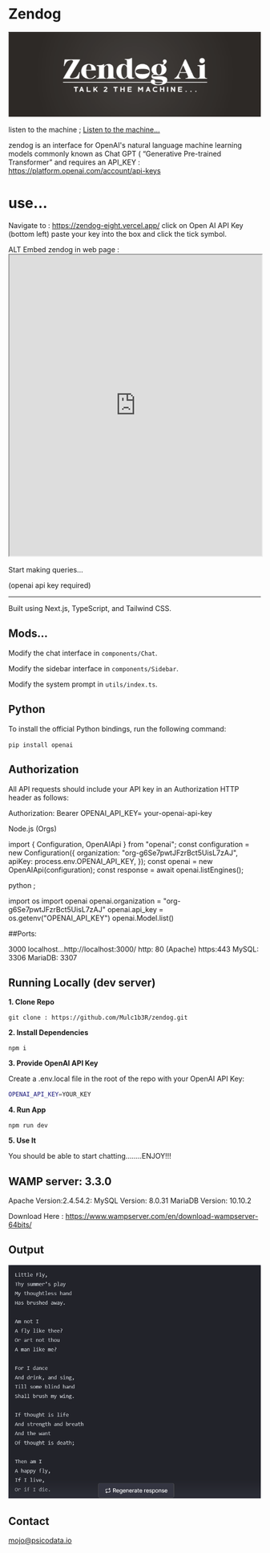 # Zendog

![zendog](logo.png)

listen to the machine ; [Listen to the machine...](https://psicodata.io/CDN/zendog.mp3)

zendog is an interface for OpenAI's natural language machine learning models commonly known as Chat GPT ( “Generative Pre-trained Transformer”
and requires an API_KEY : https://platform.openai.com/account/api-keys

# use...
Navigate to : https://zendog-eight.vercel.app/ 
click on Open AI API Key (bottom left) paste your key into the box and click the tick symbol.

ALT   Embed zendog in web page : <iframe src="https://zendog-eight.vercel.app/" width="100%" height="600px"></iframe>

Start making queries...

(openai api key required)

************************************************************************************************************************************************************************
Built using Next.js, TypeScript, and Tailwind CSS.

## Mods...

Modify the chat interface in `components/Chat`.

Modify the sidebar interface in `components/Sidebar`.

Modify the system prompt in `utils/index.ts`.

## Python

To install the official Python bindings, run the following command:

```pip install openai```

## Authorization

All API requests should include your API key in an Authorization HTTP header as follows:

Authorization: Bearer OPENAI_API_KEY= your-openai-api-key

  
  Node.js (Orgs)
  
  import { Configuration, OpenAIApi } from "openai";
const configuration = new Configuration({
    organization: "org-g6Se7pwtJFzrBct5UisL7zAJ",
    apiKey: process.env.OPENAI_API_KEY,
});
const openai = new OpenAIApi(configuration);
const response = await openai.listEngines();

python ; 

import os
import openai
openai.organization = "org-g6Se7pwtJFzrBct5UisL7zAJ"
openai.api_key = os.getenv("OPENAI_API_KEY")
openai.Model.list()

##Ports:

3000 localhost...http://localhost:3000/
http: 80  (Apache)
https:443
MySQL: 3306
MariaDB: 3307 
 
## Running Locally (dev server) 

**1. Clone Repo**

```
git clone : https://github.com/Mulc1b3R/zendog.git
```

**2. Install Dependencies**

```
npm i  
```

**3. Provide OpenAI API Key**

Create a .env.local file in the root of the repo with your OpenAI API Key:

```bash
OPENAI_API_KEY=YOUR_KEY
```

**4. Run App**

```
npm run dev
```

**5. Use It**

You should be able to start chatting........ENJOY!!!

## WAMP server: 3.3.0
Apache Version:2.4.54.2:
MySQL Version:
8.0.31 
MariaDB Version:
10.10.2

Download Here : https://www.wampserver.com/en/download-wampserver-64bits/

## Output

![Blake](fly.png)


## Contact

mojo@psicodata.io     

